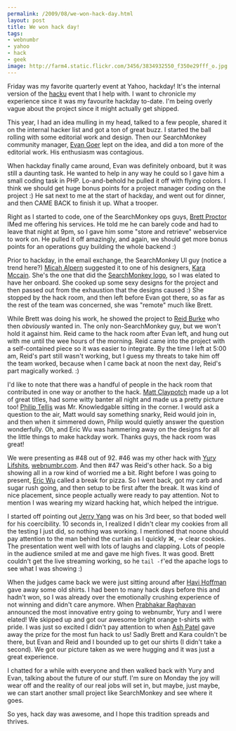 ```yaml
--- 
permalink: /2009/08/we-won-hack-day.html
layout: post
title: We won hack day!
tags: 
- webnumbr
- yahoo
- hack
- geek
image: http://farm4.static.flickr.com/3456/3834932550_f350e29fff_o.jpg
---
```

Friday was my favorite quarterly event at Yahoo, hackday! It's the internal version of the <a href="http://developer.yahoo.com/hacku/">hacku</a> event that I help with. I want to chronicle my experience since it was my favourite hackday to-date. I'm being overly vague about the project since it might actually get shipped.  

This year, I had an idea mulling in my head, talked to a few people, shared it on the internal hacker list and got a ton of great buzz. I started the ball rolling with some editorial work and design. Then our SearchMonkey community manager, <a href="http://goer.org/">Evan Goer</a> lept on the idea, and did a ton more of the editorial work. His enthusiasm was contagious.  

When hackday finally came around, Evan was definitely onboard, but it was still a daunting task. He wanted to help in any way he could so I gave him a small coding task in PHP. Lo-and-behold he pulled it off with flying colors. I think we should get huge bonus points for a project manager coding on the project :) He sat next to me at the start of hackday, and went out for dinner, and then CAME BACK to finish it up. What a trooper.  

Right as I started to code, one of the SearchMonkey ops guys, <a href="http://twitter.com/opsguy">Brett Proctor</a> IMed me offering his services. He told me he can barely code and had to leave that night at 9pm, so I gave him some "store and retrieve" webservice to work on. He pulled it off amazingly, and again, we should get more bonus points for an operations guy building the whole backend :)  

Prior to hackday, in the email exchange, the SearchMonkey UI guy (notice a trend here?) <a href="http://www.alpern.org/">Micah Alpern</a> suggested it to one of his designers, <a href="http://friendfeed.com/karacita">Kara Mccain</a>. She's the one that did the <a href="http://en.wikipedia.org/wiki/File:Logo_SearchMonkeyHiRes.png">SearchMonkey logo</a>, so I was elated to have her onboard. She cooked up some sexy designs for the project and then passed out from the exhaustion that the designs caused :) She stopped by the hack room, and then left before Evan got there, so as far as the rest of the team was concerned, she was "remote" much like Brett.  

While Brett was doing his work, he showed the project to <a href="http://reidburke.com/">Reid Burke</a> who then <em>obviously</em> wanted in. The only non-SearchMonkey guy, but we won't hold it against him. Reid came to the hack room after Evan left, and hung out with me until the wee hours of the morning. Reid came into the project with a self-contained piece so it was easier to integrate. By the time I left at 5:00 am, Reid's part still wasn't working, but I guess my threats to take him off the team worked, because when I came back at noon the next day, Reid's part magically worked. :)  

I'd like to note that there was a handful of people in the hack room that contributed in one way or another to the hack. <a href="http://www.suburbohemia.com/">Matt Claypotch</a> made up a lot of great titles, had some witty banter all night and made us a pretty picture too! <a href="http://bluesmoon.info/">Philip Tellis</a> was Mr. Knowledgable sitting in the corner. I would ask a question to the air, Matt would say something snarky, Reid would join in, and then when it simmered down, Philip would quietly answer the question wonderfully. Oh, and Eric Wu was hammering away on the designs for all the little things to make hackday work. Thanks guys, the hack room was great!  

We were presenting as #48 out of 92. #46 was my other hack with <a href="http://yury.name/">Yury Lifshits</a>, <a href="http://webnumbr.com/">webnumbr.com</a>. And then #47 was Reid's other hack. So a big showing all in a row kind of worried me a bit. Right before I was going to present, <a href="http://www.emotioneric.com/">Eric Wu</a> called a break for pizza. So I went back, got my carb and sugar rush going, and then setup to be first after the break. It was kind of nice placement, since people actually were ready to pay attention. Not to mention I was wearing my wizard hacking hat, which helped the intrigue.   

I started off pointing out <a href="http://en.wikipedia.org/wiki/Jerry_Yang_%28entrepreneur%29">Jerry Yang</a> was on his 3rd beer, so that boded well for his coercibility. 10 seconds in, I realized I didn't clear my cookies from all the testing I just did, so nothing was working. I mentioned that noone should pay attention to the man behind the curtain as I quickly &#8984;, -> clear cookies. The presentation went well with lots of laughs and clapping. Lots of people in the audience smiled at me and gave me high fives. It was good. Brett couldn't get the live streaming working, so he <code>tail -f</code>'ed the apache logs to see what I was showing :)  

When the judges came back we were just sitting around after <a href="http://twitter.com/freshelectrons">Havi Hoffman</a> gave away some old shirts. I had been to many hack days before this and hadn't won, so I was already over the emotionally crushing experience of not winning and didn't care anymore. When <a href="http://theory.stanford.edu/~pragh/">Prabhakar Raghavan</a> announced the most innovative entry going to webnumbr, Yury and I were elated! We skipped up and got our awesome bright orange t-shirts with pride. I was just so excited I didn't pay attention to when <a href="http://www.linkedin.com/pub/ash-patel/0/108/80b">Ash Patel</a> gave away the prize for the most fun hack to us! Sadly Brett and Kara couldn't be there, but Evan and Reid and I bounded up to get our shirts (I didn't take a second). We got our picture taken as we were hugging and it was just a great experience.  

I chatted for a while with everyone and then walked back with Yury and Evan, talking about the future of our stuff. I'm sure on Monday the joy will wear off and the reality of our real jobs will set in, but maybe, just maybe, we can start another small project like SearchMonkey and see where it goes.   

So yes, hack day was awesome, and I hope this tradition spreads and thrives.
